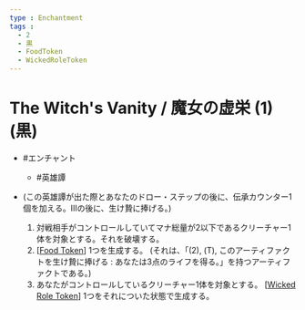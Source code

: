 ```yaml
---
type : Enchantment
tags : 
  - 2
  - 黒
  - FoodToken
  - WickedRoleToken
---
```

# The Witch's Vanity / 魔女の虚栄 (1)(黒)

* #エンチャント
  * #英雄譚

* (この英雄譚が出た際とあなたのドロー・ステップの後に、伝承カウンター1個を加える。IIIの後に、生け贄に捧げる。)
  1. 対戦相手がコントロールしていてマナ総量が2以下であるクリーチャー1体を対象とする。それを破壊する。
  2. [[Food Token]] 1つを生成する。 (それは、「(2), (T), このアーティファクトを生け贄に捧げる : あなたは3点のライフを得る。」を持つアーティファクトである。)
  3. あなたがコントロールしているクリーチャー1体を対象とする。 [[Wicked Role Token]] 1つをそれについた状態で生成する。 


[//begin]: # "Autogenerated link references for markdown compatibility"
[Food Token]: <../Artifacts/Food Token.md> "Food Token / 食物・トークン"
[Wicked Role Token]: <Wicked Role Token.md> "Wicked Role Token / ひねくれ者・役割・トークン"
[//end]: # "Autogenerated link references"
